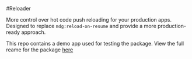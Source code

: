#Reloader

More control over hot code push reloading for your production apps.   Designed to replace `mdg:reload-on-resume` and provide a more production-ready approach.

This repo contains a demo app used for testing the package.  View the full reame for the package [here](packages/reloader)